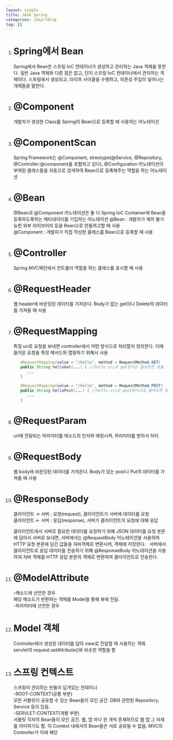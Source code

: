 ```yaml
---
layout: single
title: JAVA Spring
categories: JekyllBlog
tag: []
---
```


1. # Spring에서 Bean
   Spring에서 Bean은 스프링 IoC 컨테이너가 생성하고 관리하는 Java 객체를 뜻한다.
   일반 Java 객체와 다른 점은 없고, 단지 스프링 IoC 컨테이너에서 관리하는 객체이다. 스프링에서 생성되고, 라이프 사이클을 수행하고, 의존성 주입이 일어나는 개체들을 말한다.
 
1. # @Component
   개발자가 생성한 Class를 Spring의 Bean으로 등록할 때 사용하는 어노테이션   

1. # @ComponentScan
   Spring Framework는 @Component, streotype(@Service, @Repository, @Controller:@component를 포함하고 있다), @Configuration 어노테이션이 부여된 클래스들을 자동으로 검색하여 Bean으로 등록해주는 역할을 하는 어노테이션   

1. # @Bean
   @Bean과 @Component 어노테이션은 둘 다 Spring IoC Container에 Bean을 등록하도록하는 메타데이터를 기입하는 어노테이션 
   @Bean : 개발자가 제어 불가능한 외부 라이브러리 등을 Bean으로 만들려고할 때 사용   
   @Component : 개발자가 직접 작성한 클래스를 Bean으로 등록할 때 사용   

1. # @Controller
   Spring MVC패턴에서 컨트롤러 역할을 하는 클래스를 표시할 때 사용

1. # @RequestHeader
   웹 header에 바운딩된 데이터를 가져온다. Body가 없는 get이나 Delete의 데이터를 가져올 때 사용

1. # @RequestMapping
   특정 uri로 요청을 보내면 controller에서 어떤 방식으로 처리할지 정의한다. 이때 들어온 요청을 특정 메서드와 맵핑하기 위해서 사용
   ```java
      @RequestMapping(value = "/hello", method = RequestMethod.GET)
      public String helloGet(...) { //hello uri로 get방식으 들어오면 호출
         ...
      }

      @RequestMapping(value = "/hello", method = RequestMethod.POST)
      public String helloPost(...) { //hello uri로 post방식으로 들어오면 호출
         ...
      }
    ```

1. # @RequestParam
   url에 전달되는 파라미터를 메소드의 인자와 매칭시켜, 파라미터를 받아서 처리   

1. # @RequestBody 
   웹 body에 바운딩된 데이터를 가져온다. Body가 있는 post나 Put의 데이터를 가져올 때 사용   

1. # @ResponseBody
   클라이언트 → 서버 : 요청(request), 클라이언트가 서버에 데이터를 요청   
   클라이언트 ← 서버 : 응답(response), 서버가 클라이언트의 요청에 대해 응답   

   클라이언트에서 서버로 필요한 데이터를 요청하기 위해 JSON 데이터를 요청 본문에 담아서 서버로 보내면, 서버에서는 @RequestBody 어노테이션을 사용하여 HTTP 요청 본문에 담긴 값들을 자바객체로 변환시켜, 객체에 저장한다.    
   서버에서 클라이언트로 응답 데이터를 전송하기 위해 @ResponseBody 어노테이션을 사용하여 자바 객체를 HTTP 응답 본문의 객체로 변환하여 클라이언트로 전송한다. 

1. # @ModelAttribute
   -메소드에 선언한 경우   
   해당 메소드가 반환하는 객체를 Model을 통해 뷰에 전달.   
   -파라미터에 선언한 경우   
   

1. # Model 객체
   Controller에서 생성된 데이터를 담아 view로 전달할 때 사용하는 객체.   
   servlet의 request.setAttribute()와 비슷한 역할을 함

1. # 스프링 컨텍스트
   스프링이 관리하는 빈들이 담겨있는 컨테이너   
   -ROOT-CONTEXT(공통 부분)   
   모든 서블릿이 공유할 수 있는 Bean들이 모인 공간. DB와 관련된 Repository, Service 등이 있음.   
   -SERVLET-CONTEXT(개별 부분)   
   서블릿 각자의 Bean들이 모인 공간. 웹, 앱 마다 한 개씩 존재하므로 웹 앱 그 자체를 의미하기도 함. 이 Context 내에서의 Bean들은 서로 공유될 수 없음. MVC의 Controller가 이에 해당